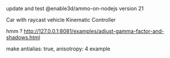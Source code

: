 update and test @enable3d/ammo-on-nodejs version 21

Car with raycast vehicle
Kinematic Controller

hmm ? http://127.0.0.1:8081/examples/adjust-gamma-factor-and-shadows.html

make antialias: true, anisotropy: 4 example
